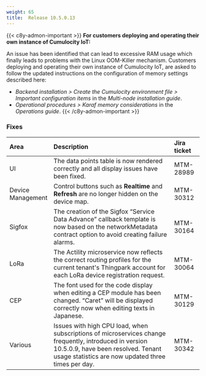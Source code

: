 ```yaml
---
weight: 65
title:  Release 10.5.0.13
---
```


{{< c8y-admon-important >}}
**For customers deploying and operating their own instance of Cumulocity IoT:**

An issue has been identified that can lead to excessive RAM usage which finally leads to problems with the Linux OOM-Killer mechanism. Customers deploying and operating their own instance of Cumulocity IoT, are asked to follow the updated instructions on the configuration of memory settings  described here:

* *Backend installation > Create the Cumulocity environment file > Important configuration items* in the *Multi-node installation guide*.
* *Operational procedures > Karaf memory considerations* in the *Operations guide*.
{{< /c8y-admon-important >}}

### Fixes

<table>
<colgroup>
<col style="width: 15%;">
<col style="width: 70%;">
<col style="width: 15%;">
</colgroup>
<thead>
<tr>
<th style="text-align:left">Area</th>
<th style="text-align:left">Description</th>
<th style="text-align:left">Jira ticket</th>
</tr>
</thead>
<tbody>
<tr>
<td style="text-align:left">UI</td>
<td style="text-align:left">The data points table is now rendered correctly and all display issues have been fixed. </td>
<td style="text-align:left">MTM-28989
</td>
<tr>
<td style="text-align:left">Device Management</td>
<td style="text-align:left">Control buttons such as <b>Realtime</b> and <b>Refresh</b> are no longer hidden on the device map.</td>
<td style="text-align:left">MTM-30312</td>
</tr>
<tr>
<td style="text-align:left">Sigfox</td>
<td style="text-align:left">The creation of the Sigfox “Service Data Advance” callback template is now based on the networkMetadata contract option to avoid creating failure alarms.</td>
<td style="text-align:left">MTM-30164</td>
</tr>
<tr>
<td style="text-align:left">LoRa</td>
<td style="text-align:left">The Actility microservice now reflects the correct routing profiles for the current tenant's Thingpark account for each LoRa device registration request.</td>
<td style="text-align:left">MTM-30064
</td>
</tr>
</tr>
<tr>
<td style="text-align:left">CEP</td>
<td style="text-align:left">The font used for the code display when editing a CEP module has been changed. “Caret” will be displayed correctly now when editing texts in Japanese.</td>
<td style="text-align:left">MTM-30129
</td>
</tr>
<tr>
<td style="text-align:left">Various</td>
<td style="text-align:left">Issues with high CPU load, when subscriptions of microservices change frequently, introduced in version 10.5.0.9, have been resolved. Tenant usage statistics are now updated three times per day.</td>
<td style="text-align:left">MTM-30342
</td>
</tr>
</tbody>
</table>
